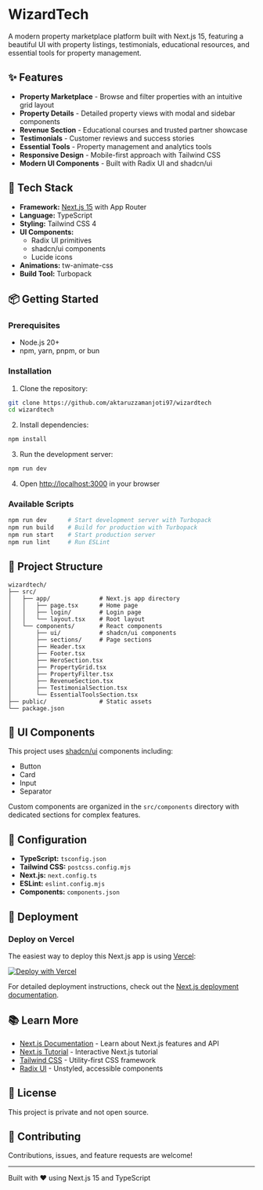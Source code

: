 # WizardTech

A modern property marketplace platform built with Next.js 15, featuring a beautiful UI with property listings, testimonials, educational resources, and essential tools for property management.

## ✨ Features

- **Property Marketplace** - Browse and filter properties with an intuitive grid layout
- **Property Details** - Detailed property views with modal and sidebar components
- **Revenue Section** - Educational courses and trusted partner showcase
- **Testimonials** - Customer reviews and success stories
- **Essential Tools** - Property management and analytics tools
- **Responsive Design** - Mobile-first approach with Tailwind CSS
- **Modern UI Components** - Built with Radix UI and shadcn/ui

## 🚀 Tech Stack

- **Framework:** [Next.js 15](https://nextjs.org) with App Router
- **Language:** TypeScript
- **Styling:** Tailwind CSS 4
- **UI Components:**
  - Radix UI primitives
  - shadcn/ui components
  - Lucide icons
- **Animations:** tw-animate-css
- **Build Tool:** Turbopack

## 📦 Getting Started

### Prerequisites

- Node.js 20+
- npm, yarn, pnpm, or bun

### Installation

1. Clone the repository:
```bash
git clone https://github.com/aktaruzzamanjoti97/wizardtech
cd wizardtech
```

2. Install dependencies:
```bash
npm install
```

3. Run the development server:
```bash
npm run dev
```

4. Open [http://localhost:3000](http://localhost:3000) in your browser

### Available Scripts

```bash
npm run dev      # Start development server with Turbopack
npm run build    # Build for production with Turbopack
npm run start    # Start production server
npm run lint     # Run ESLint
```

## 📁 Project Structure

```
wizardtech/
├── src/
│   ├── app/              # Next.js app directory
│   │   ├── page.tsx      # Home page
│   │   ├── login/        # Login page
│   │   └── layout.tsx    # Root layout
│   └── components/       # React components
│       ├── ui/           # shadcn/ui components
│       ├── sections/     # Page sections
│       ├── Header.tsx
│       ├── Footer.tsx
│       ├── HeroSection.tsx
│       ├── PropertyGrid.tsx
│       ├── PropertyFilter.tsx
│       ├── RevenueSection.tsx
│       ├── TestimonialSection.tsx
│       └── EssentialToolsSection.tsx
├── public/               # Static assets
└── package.json
```

## 🎨 UI Components

This project uses [shadcn/ui](https://ui.shadcn.com/) components including:
- Button
- Card
- Input
- Separator

Custom components are organized in the `src/components` directory with dedicated sections for complex features.

## 🔧 Configuration

- **TypeScript:** `tsconfig.json`
- **Tailwind CSS:** `postcss.config.mjs`
- **Next.js:** `next.config.ts`
- **ESLint:** `eslint.config.mjs`
- **Components:** `components.json`

## 🚢 Deployment

### Deploy on Vercel

The easiest way to deploy this Next.js app is using [Vercel](https://vercel.com/new):

[![Deploy with Vercel](https://vercel.com/button)](https://vercel.com/new/clone?repository-url=https://github.com/yourusername/wizardtech)

For detailed deployment instructions, check out the [Next.js deployment documentation](https://nextjs.org/docs/app/building-your-application/deploying).

## 📚 Learn More

- [Next.js Documentation](https://nextjs.org/docs) - Learn about Next.js features and API
- [Next.js Tutorial](https://nextjs.org/learn) - Interactive Next.js tutorial
- [Tailwind CSS](https://tailwindcss.com/docs) - Utility-first CSS framework
- [Radix UI](https://www.radix-ui.com/) - Unstyled, accessible components

## 📄 License

This project is private and not open source.

## 🤝 Contributing

Contributions, issues, and feature requests are welcome!

---

Built with ❤️ using Next.js 15 and TypeScript
